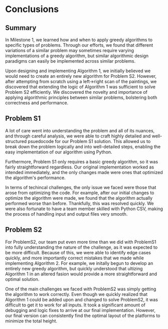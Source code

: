 # Conclusions

## Summary
In Milestone 1, we learned how and when to apply greedy algorithms to specific types of problems. Through our efforts, we found that different variations of a similar problem may sometimes require varying implementations of a greedy algorithm, but similar algorithmic design paradigms can easily be implemented across similar problems. 

Upon designing and implementing Algorithm 1, we initially believed we would need to create an entirely new algorithm for Problem S2. However, after attempting from scratch using a left->right scan of the paintings, we discovered that extending the logic of Algorithm 1 was sufficient to solve Problem S2 efficiently. We discovered the novelty and importance of applying algorithmic principles between similar problems, bolstering both correctness and performance. 


## Problem S1
A lot of care went into understanding the problem and all of its nuances, and through careful analysis, we were able to craft highly detailed and well-structured psuedocode for our Problem S1 solution. This allowed us to break down the problem logically and into well-detailed steps, enabling the easy implementation of our algorithm using Python. 

Furthermore, Problem S1 only requires a basic greedy algorithm, so it was fairly straightforward regardless. Our original implementation worked as intended immediately, and the only changes made were ones that optimized the algorithm's performance.

In terms of techincal challenges, the only issue we faced were those that arose from optimizing the code. For example, after our initial changes to optimize the algorithm were made, we found that the algorithm actually performed worse than before. Thankfully, this was resolved quickly. We were also fortunate to have a team member skilled with Python CSV, making the process of handling input and output files very smooth.

## Problem S2
For ProblemS2, our team put even more time than we did with ProblemS1 into fully understanding the nature of the challenge, as it was expected to be more difficult. Because of this, we were able to identify edge cases quickly, and more importantly correct mistakes that we made while implementing Algorithm 2. For example, we initally begun to develop an entirely new greedy algorithm, but quickly understood that ultizing Algorithm 1 in an altered fasion would provide a more straightforward and optimal solution.

One of the main challenges we faced with ProblemS2 was simply getting the algorithm to work correctly. Even though we quickly realized that Algorithm 1 could be added upon and changed to solve ProblemS2, it was difficult to get it to work for all inputs. It took a significant amount of debugging and logic fixes to arrive at our final implementation. However, our final version can consistently find the optimal layout of the platforms to minimize the total height.
